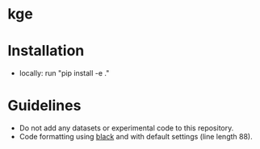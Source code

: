 # kge

# Installation
- locally: run "pip install -e ."

# Guidelines
- Do not add any datasets or experimental code to this repository.
- Code formatting using [black](https://github.com/ambv/black) and with default
  settings (line length 88).
